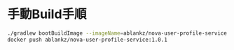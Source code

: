 # 手動Build手順

``` sh
./gradlew bootBuildImage --imageName=ablankz/nova-user-profile-service:1.0.1
docker push ablankz/nova-user-profile-service:1.0.1
```